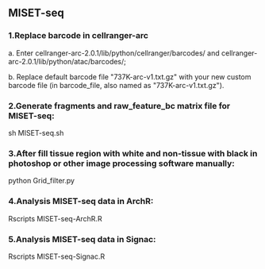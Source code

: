 ## MISET-seq

### 1.Replace barcode in cellranger-arc
a. Enter cellranger-arc-2.0.1/lib/python/cellranger/barcodes/ and cellranger-arc-2.0.1/lib/python/atac/barcodes/;

b. Replace default barcode file "737K-arc-v1.txt.gz" with your new custom barcode file (in barcode_file, also named as "737K-arc-v1.txt.gz").

### 2.Generate fragments and raw_feature_bc matrix file for MISET-seq:
sh MISET-seq.sh

### 3.After fill tissue region with white and non-tissue with black in photoshop or other image processing software manually:
python Grid_filter.py

### 4.Analysis MISET-seq data in ArchR:
Rscripts MISET-seq-ArchR.R

### 5.Analysis MISET-seq data in Signac:
Rscripts MISET-seq-Signac.R
